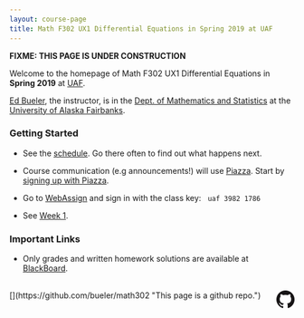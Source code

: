 ```yaml
---
layout: course-page
title: Math F302 UX1 Differential Equations in Spring 2019 at UAF
---
```


**FIXME:  THIS PAGE IS UNDER CONSTRUCTION**

Welcome to the homepage of Math F302 UX1 Differential Equations in **Spring 2019** at [UAF](http://www.uaf.edu/).

[Ed Bueler](http://bueler.github.io/), the instructor, is in the [Dept. of Mathematics and Statistics](http://www.uaf.edu/dms/) at the [University of Alaska Fairbanks](http://www.uaf.edu/).

### Getting Started

* See the [schedule](schedule.pdf).  Go there often to find out what happens next.

* Course communication (e.g announcements!) will use [Piazza](https://piazza.com/uaf/spring2019/math302ux1/home).  Start by [signing up with Piazza](https://piazza.com/uaf/spring2019/math302ux1).

* Go to [WebAssign](https://www.webassign.net/) and sign in with the class key: &nbsp; <code>uaf 3982 1786</code>

* See [Week 1](week1).

### Important Links

* Only grades and written homework solutions are available at [BlackBoard](https://classes.alaska.edu).

<br>
[<img src="GitHub-Mark-32px.png" align="right">](https://github.com/bueler/math302 "This page is a github repo.")

